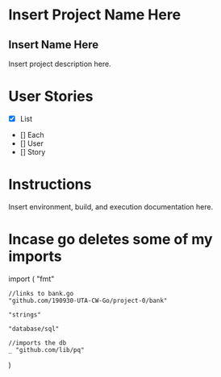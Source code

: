 # Insert Project Name Here
## Insert Name Here
Insert project description here.

# User Stories
- [x] List
- [] Each
- [] User
- [] Story

# Instructions
Insert environment, build, and execution documentation here.


# Incase go deletes some of my imports
import (
	"fmt"

	//links to bank.go
	"github.com/190930-UTA-CW-Go/project-0/bank"

	"strings"

	"database/sql"

	//imports the db
	_ "github.com/lib/pq"
)
